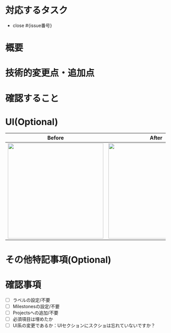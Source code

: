 # 対応するタスク
- close #{issue番号}

# 概要
<!-- Pull Requestの概要を書いてください -->

# 技術的変更点・追加点
<!-- 技術的な変更点・追加点を書いてください -->

# 確認すること
<!-- レビュワーに確認して欲しいこと、何を確認できればマージできるかを書いてください -->

# UI(Optional)
<!-- UI系の変更であれば、スクリーンショットもしくは動画を添付してください -->
Before | After
:--: | :--:
<img src="" width="300" /> | <img src="" width="300" />

# その他特記事項(Optional)

# 確認事項
- [ ] ラベルの設定/不要
- [ ] Milestonesの設定/不要
- [ ] Projectsへの追加/不要
- [ ] 必須項目は埋めたか
- [ ] UI系の変更であるか：UIセクションにスクショは忘れていないですか？